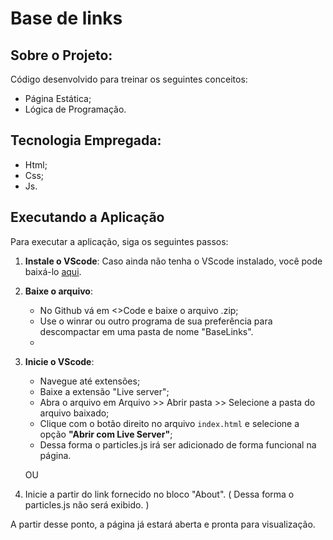 # Base de links

## Sobre o Projeto:
Código desenvolvido para treinar os seguintes conceitos:
- Página Estática;
- Lógica de Programação.
  
## Tecnologia Empregada:
- Html;
- Css;
- Js.
  
## Executando a Aplicação

Para executar a aplicação, siga os seguintes passos:

1. **Instale o VScode**: Caso ainda não tenha o VScode instalado, você pode baixá-lo [aqui](https://code.visualstudio.com/download).
   
2. **Baixe o arquivo**:
   - No Github vá em <>Code e baixe o arquivo .zip;
   - Use o winrar ou outro programa de sua preferência para descompactar em uma pasta de nome "BaseLinks".
   - 
3. **Inicie o VScode**:
   - Navegue até extensões;
   - Baixe a extensão "Live server";
   - Abra o arquivo em Arquivo >> Abrir pasta >> Selecione a pasta do arquivo baixado;
   - Clique com o botão direito no arquivo `index.html` e selecione a opção **"Abrir com Live Server"**;
   - Dessa forma o particles.js irá ser adicionado de forma funcional na página.
  
   OU

1. Inicie a partir do link fornecido no bloco "About". ( Dessa forma o particles.js não será exibido. )
     
A partir desse ponto, a página já estará aberta e pronta para visualização.
